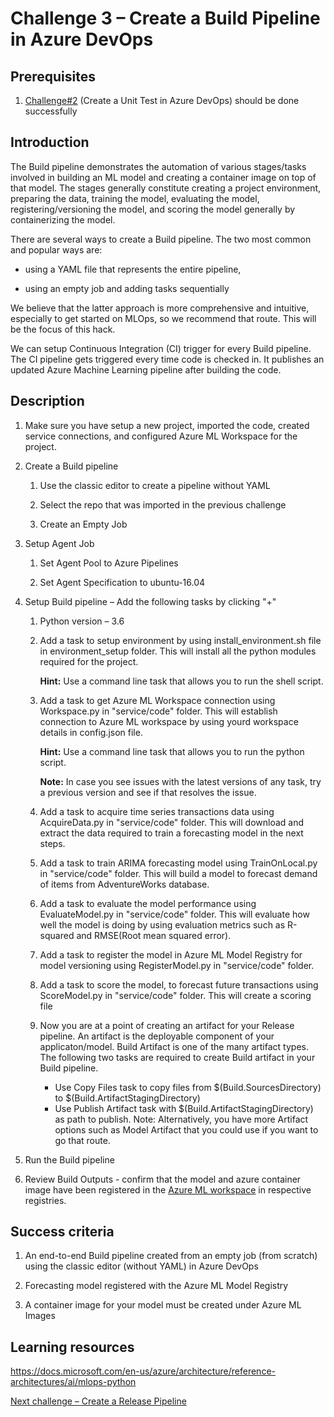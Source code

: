 # Challenge 3 – Create a Build Pipeline in Azure DevOps

## Prerequisites

1.  [Challenge\#2](02-UnitTesting.md) (Create a Unit Test in Azure DevOps)
    should be done successfully

## Introduction

The Build pipeline demonstrates the automation of various stages/tasks involved
in building an ML model and creating a container image on top of that model. The
stages generally constitute creating a project environment, preparing the data,
training the model, evaluating the model, registering/versioning the model, and
scoring the model generally by containerizing the model.

There are several ways to create a Build pipeline. The two most common and popular ways
are:

-   using a YAML file that represents the entire pipeline,

-   using an empty job and adding tasks sequentially

We believe that the latter approach is more comprehensive and intuitive, especially to
get started on MLOps, so we recommend that route.  This will be the focus of this hack.

We can setup Continuous Integration (CI) trigger for every Build pipeline. The
CI pipeline gets triggered every time code is checked in. It publishes an
updated Azure Machine Learning pipeline after building the code.

## Description

1.  Make sure you have setup a new project, imported the code, created service connections, and configured Azure ML Workspace for the project.

2.  Create a Build pipeline

    1.  Use the classic editor to create a pipeline without YAML

    2.  Select the repo that was imported in the previous challenge

    3.  Create an Empty Job

3.  Setup Agent Job

    1.  Set Agent Pool to Azure Pipelines

    2.  Set Agent Specification to ubuntu-16.04

4.  Setup Build pipeline – Add the following tasks by clicking "+"

    1.  Python version – 3.6

    2.  Add a task to setup environment by using install_environment.sh file in environment_setup folder. This will install all the python modules required for the project.
    
        **Hint:** Use a command line task that allows you to run the shell script.

    3.  Add a task to get Azure ML Workspace connection using Workspace.py in "service/code" folder. This will establish connection to Azure ML workspace by using yourd workspace details in config.json file. 
        
        **Hint:** Use a command line task that allows you to run the python script.
        
        **Note:** In case you see issues with the latest versions of any task, try a previous version and see if that resolves the issue. 

    4.  Add a task to acquire time series transactions data using AcquireData.py in "service/code" folder. This will download and extract the data required to train a forecasting model in the next steps.

    5.  Add a task to train ARIMA forecasting model using TrainOnLocal.py in "service/code" folder. This will build a model to forecast demand of items from AdventureWorks database.

    6.  Add a task to evaluate the model performance using EvaluateModel.py in "service/code" folder. This will evaluate how well the model is doing by using evaluation metrics such as R-squared and RMSE(Root mean squared error).

    7.  Add a task to register the model in Azure ML Model Registry for model versioning using RegisterModel.py in "service/code" folder. 
    
    8.  Add a task to score the model, to forecast future transactions using ScoreModel.py in "service/code" folder. This will create a scoring file 
        
    9.  Now you are at a point of creating an artifact for your Release pipeline. An artifact is the deployable component of your applicaton/model. Build Artifact is one of the many artifact types. The following two tasks are required to create Build artifact in your Build pipeline. 
        - Use Copy Files task to copy files from $(Build.SourcesDirectory) to $(Build.ArtifactStagingDirectory)
        - Use Publish Artifact task with $(Build.ArtifactStagingDirectory) as path to publish. 
        Note: Alternatively, you have more Artifact options such as Model Artifact that you could use if you want to go that route.

5.  Run the Build pipeline

6.  Review Build Outputs - confirm that the model and azure container image have been registered in the [Azure ML workspace](https://ml.azure.com/) in respective registries.

## Success criteria

1.  An end-to-end Build pipeline created from an empty job (from scratch) using
    the classic editor (without YAML) in Azure DevOps

2.  Forecasting model registered with the Azure ML Model Registry

3.  A container image for your model must be created under Azure ML Images

## Learning resources

<https://docs.microsoft.com/en-us/azure/architecture/reference-architectures/ai/mlops-python>

[Next challenge – Create a Release Pipeline](04-ReleasePipeline.md)
